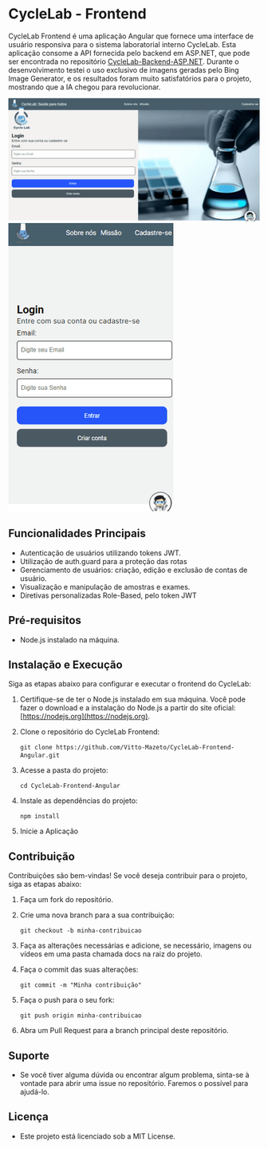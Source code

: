 # CycleLab - Frontend

CycleLab Frontend é uma aplicação Angular que fornece uma interface de usuário responsiva para o sistema laboratorial interno CycleLab. Esta aplicação consome a API fornecida pelo backend em ASP.NET, que pode ser encontrada no repositório [CycleLab-Backend-ASP.NET](https://github.com/Vitto-Mazeto/CycleLab-Backend-ASP.NET). Durante o desenvolvimento testei o uso exclusivo de imagens geradas pelo Bing Image Generator, e os resultados foram muito satisfatórios para o projeto, mostrando que a IA chegou para revolucionar.

![GIF 1](docs/images/gif-desktop.gif)
![GIF 2](docs/images/gif-mobile.gif)


## Funcionalidades Principais

- Autenticação de usuários utilizando tokens JWT.
- Utilização de auth.guard para a proteção das rotas
- Gerenciamento de usuários: criação, edição e exclusão de contas de usuário.
- Visualização e manipulação de amostras e exames.
- Diretivas personalizadas Role-Based, pelo token JWT

## Pré-requisitos

- Node.js instalado na máquina.

## Instalação e Execução

Siga as etapas abaixo para configurar e executar o frontend do CycleLab:

1. Certifique-se de ter o Node.js instalado em sua máquina. Você pode fazer o download e a instalação do Node.js a partir do site oficial: [https://nodejs.org](https://nodejs.org).

2. Clone o repositório do CycleLab Frontend:

   ```shell
   git clone https://github.com/Vitto-Mazeto/CycleLab-Frontend-Angular.git
    ```
3. Acesse a pasta do projeto:
    ```shell
    cd CycleLab-Frontend-Angular
    ```
4. Instale as dependências do projeto:
    ```shell
    npm install
    ```
5. Inicie a Aplicação

## Contribuição
Contribuições são bem-vindas! Se você deseja contribuir para o projeto, siga as etapas abaixo:

1. Faça um fork do repositório.

2. Crie uma nova branch para a sua contribuição:

    ```shell
    git checkout -b minha-contribuicao
    ```
3. Faça as alterações necessárias e adicione, se necessário, imagens ou vídeos em uma pasta chamada docs na raiz do projeto.

4. Faça o commit das suas alterações:
    ```shell
    git commit -m "Minha contribuição"
    ```
5. Faça o push para o seu fork:
    ```shell
    git push origin minha-contribuicao
    ```
6. Abra um Pull Request para a branch principal deste repositório.


## Suporte
- Se você tiver alguma dúvida ou encontrar algum problema, sinta-se à vontade para abrir uma issue no repositório. Faremos o possível para ajudá-lo.

## Licença
- Este projeto está licenciado sob a MIT License.